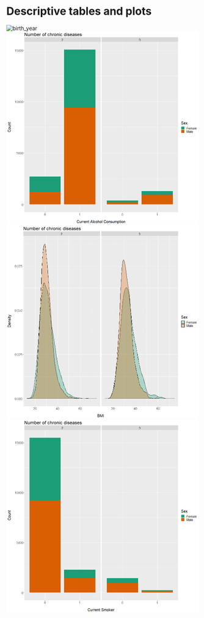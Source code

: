 # Descriptive tables and plots
 ![birth_year](/plots/birth_year.png)
 ![Alcohol](/plots/alcohol.png)
 ![BMI](/plots/BMI.png)
 ![smoker](/plots/smoker.png)
